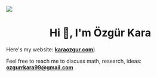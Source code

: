 ![](https://komarev.com/ghpvc/?username=ozgurkara99)

<h1 align="center">Hi 👋, I'm Özgür Kara</h1>

Here's my website: [**karaozgur.com**](https://www.karaozgur.com))

Feel free to reach me to discuss math, research, ideas: **ozgurrkara99@gmail.com**






<!--
**ozgurkara99/ozgurkara99** is a ✨ _special_ ✨ repository because its `README.md` (this file) appears on your GitHub profile.

Here are some ideas to get you started:

- 🔭 I’m currently working on ...
- 🌱 I’m currently learning ...
- 👯 I’m looking to collaborate on ...
- 🤔 I’m looking for help with ...
- 💬 Ask me about ...
- 📫 How to reach me: ...
- 😄 Pronouns: ...
- ⚡ Fun fact: ...
-->
